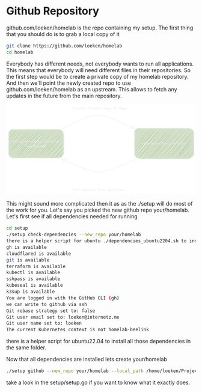 # Github Repository

github.com/loeken/homelab is the repo containing my setup. The first thing that you should do is to grab a local copy of it

```bash
git clone https://github.com/loeken/homelab
cd homelab
```

Everybody has different needs, not everybody wants to run all applications. This means that everybody will need different files in their repositories. So the first step would be to create a private copy of my homelab repository. And then we'll point the newly created repo to use github.com/loeken/homelab as an upstream. This allows to fetch any updates in the future from the main repository.

![private fork](Excalidraw/upstream_clone.png)

This might sound more complicated then it as as the ./setup will do most of the work for you. Let's say you picked the new github repo your/homelab. Let's first see if all dependencies needed for running 

```bash
cd setup
./setup check-dependencies --new_repo your/homelab
there is a helper script for ubuntu ./dependencies_ubuntu2204.sh to install dependencies
gh is available
cloudflared is available
git is available
terraform is available
kubectl is available
sshpass is available
kubeseal is available
k3sup is available
You are logged in with the GitHub CLI (gh)
we can write to github via ssh
Git rebase strategy set to: false
Git user email set to: loeken@internetz.me
Git user name set to: loeken
The current Kubernetes context is not homelab-beelink
```

there is a helper script for ubuntu22.04 to install all those dependencies in the same folder.

Now that all dependencies are installed lets create your/homelab

```bash
./setup github --new_repo your/homelab --local_path /home/loeken/Projects/private
```

take a look in the setup/setup.go if you want to know what it exactly does.